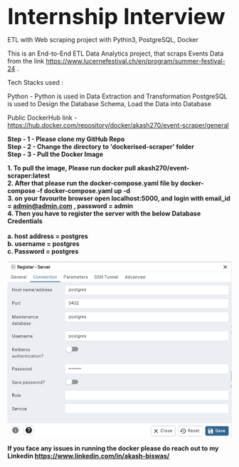 
<span style="font-size: 50px;"><strong>Internship Interview</strong></span>

ETL with Web scraping project with Pythin3, PostgreSQL, Docker

This is an End-to-End ETL Data Analytics project, that scraps Events Data from the link https://www.lucernefestival.ch/en/program/summer-festival-24 .

Tech Stacks used :

Python - Python is used in Data Extraction and Transformation
PostgreSQL is used to Design the Database Schema, Load the Data into Database


Public DockerHub link  -  https://hub.docker.com/repository/docker/akash270/event-scraper/general

**Step - 1 - Please clone my GitHub Repo <br>
Step - 2 - Change the directory to 'dockerised-scraper' folder  <br>
Step - 3 - Pull the Docker Image  <br>**


**1. To pull the image, Please run docker pull akash270/event-scraper:latest <br>
2. After that please run the docker-compose.yaml file by docker-compose -f docker-compose.yaml up -d <br>
3. on your favourite browser open localhost:5000, and login with email_id = admin@admin.com , password = admin <br>
4. Then you have to register the server with the below Database Credentials <br>
<br>
a. host address = postgres <br>
b. username = postgres <br>
c. Password = postgres <br>**

![Postgres Authentication](static/postgres_auth.png)


**If you face any issues in running the docker please do reach out to my Linkedin https://www.linkedin.com/in/akash-biswas/**

      



